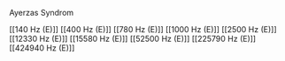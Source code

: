 Ayerzas Syndrom

[[140 Hz (E)]]
[[400 Hz (E)]]
[[780 Hz (E)]]
[[1000 Hz (E)]]
[[2500 Hz (E)]]
[[12330 Hz (E)]]
[[15580 Hz (E)]]
[[52500 Hz (E)]]
[[225790 Hz (E)]]
[[424940 Hz (E)]]